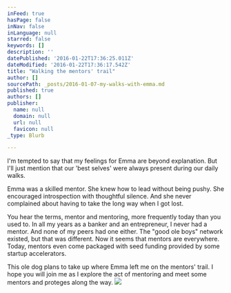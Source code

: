 ```yaml
---
inFeed: true
hasPage: false
inNav: false
inLanguage: null
starred: false
keywords: []
description: ''
datePublished: '2016-01-22T17:36:25.011Z'
dateModified: '2016-01-22T17:36:17.542Z'
title: "Walking the mentors' trail"
author: []
sourcePath: _posts/2016-01-07-my-walks-with-emma.md
published: true
authors: []
publisher:
  name: null
  domain: null
  url: null
  favicon: null
_type: Blurb

---
```

I'm tempted to say that my feelings for Emma are beyond explanation. But I'll just mention that our 'best selves' were always present during our daily walks.

Emma was a skilled mentor. She knew how to lead without being pushy. She encouraged introspection with thoughtful silence. And she never complained about having to take the long way when I got lost. 

You hear the terms, mentor and mentoring, more frequently today than you used to. In all my years as a banker and an entrepreneur, I never had a mentor. And none of my peers had one either. The "good ole boys" network existed, but that was different. Now it seems that mentors are everywhere. Today, mentors even come packaged with seed funding provided by some startup accelerators. 

This ole dog plans to take up where Emma left me on the mentors' trail. I hope you will join me as I explore the act of mentoring and meet some mentors and proteges along the way. ![](https://the-grid-user-content.s3-us-west-2.amazonaws.com/428f8b49-cf93-48a8-b0ef-947ac4fb9a90.jpg)